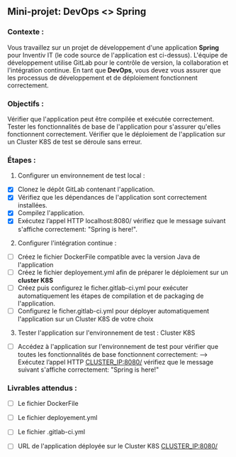 ## Mini-projet: DevOps <> Spring

### Contexte :

Vous travaillez sur un projet de développement d'une application **Spring** pour Inventiv IT (le code source de l'application est ci-dessus). L'équipe de développement utilise GitLab pour le contrôle de version, la collaboration et l'intégration continue. En tant que **DevOps**, vous devez vous assurer que les processus de développement et de déploiement fonctionnent correctement.

### Objectifs :

Vérifier que l'application peut être compilée et exécutée correctement.
Tester les fonctionnalités de base de l'application pour s'assurer qu'elles fonctionnent correctement.
Vérifier que le déploiement de l'application sur un Cluster K8S de test se déroule sans erreur.

### Étapes :


1. Configurer un environnement de test local :

- [x] Clonez le dépôt GitLab contenant l'application.
- [x] Vérifiez que les dépendances de l'application sont correctement installées.
- [x] Compilez l'application.
- [x] Exécutez l’appel HTTP localhost:8080/ vérifiez que le message suivant s'affiche correctement: "Spring is here!".

2. Configurer l'intégration continue :

- [ ] Créez le fichier DockerFile compatible avec la version Java de l'application
- [ ] Créez le fichier deployement.yml afin de préparer le déploiement sur un **cluster K8S**
- [ ] Créez puis configurez le ficher.gitlab-ci.yml pour exécuter automatiquement les étapes de compilation et de packaging de l'application.
- [ ] Configurez le ficher.gitlab-ci.yml pour déployer automatiquement l'application sur un Cluster K8S de votre choix

3. Tester l'application sur l'environnement de test : Cluster K8S 

- [ ] Accédez à l'application sur l'environnement de test pour vérifier que toutes les fonctionnalités de base fonctionnent correctement: 
    --> Exécutez l’appel HTTP [CLUSTER_IP:8080/](url) vérifiez que le message suivant s'affiche correctement: "Spring is here!"


### Livrables attendus :

- [ ] Le fichier DockerFile 

- [ ] Le fichier deployement.yml 

- [ ] Le fichier .gitlab-ci.yml

- [ ] URL de l'application déployée sur le Cluster K8S [CLUSTER_IP:8080/](url) 
